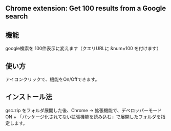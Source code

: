 ## Chrome extension: Get 100 results from a Google search

## 機能
google検索を 100件表示に変えます（クエリURLに &num=100 を付けます）

## 使い方
アイコンクリックで、機能をOn/Offできます。

## インストール法
gsc.zip をフォルダ展開した後、Chrome → 拡張機能で、デベロッパーモードON + 「パッケージ化されてない拡張機能を読み込む」で展開したフォルダを指定します。

